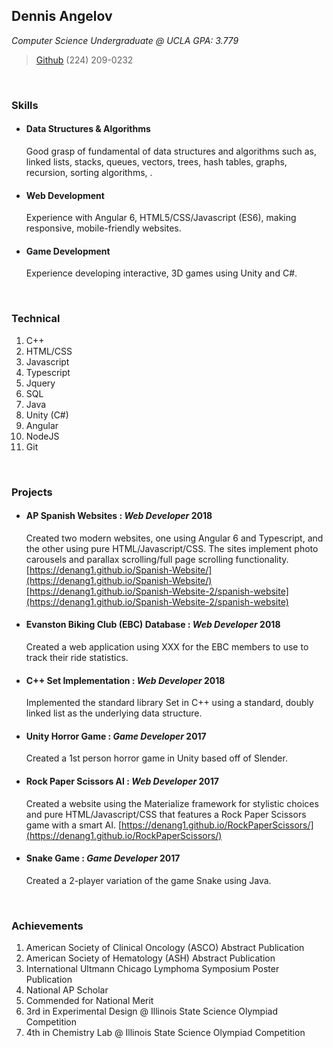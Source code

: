 ## Dennis Angelov
*Computer Science Undergraduate @ UCLA*
*GPA: 3.779*

> [Github](https://github.com/denang1)
> (224) 209-0232

<br>

### Skills

* #### Data Structures & Algorithms

  Good grasp of fundamental of data structures and algorithms such as, linked lists, stacks, queues, vectors, trees, hash tables, graphs, recursion, sorting algorithms, .

* #### Web Development

  Experience with Angular 6, HTML5/CSS/Javascript (ES6), making responsive, mobile-friendly websites.

* #### Game Development

  Experience developing interactive, 3D games using Unity and C#.

<br>

### Technical

1. C++
2. HTML/CSS
3. Javascript
4. Typescript
5. Jquery
6. SQL
7. Java
8. Unity (C#)
9. Angular
10. NodeJS
11. Git

<br>

### Projects

* #### **AP Spanish Websites** : _Web Developer_ **2018**

  Created two modern websites, one using Angular 6 and Typescript, and the other using pure HTML/Javascript/CSS. The sites implement photo carousels and parallax scrolling/full page scrolling functionality.
  [https://denang1.github.io/Spanish-Website/](https://denang1.github.io/Spanish-Website/)
  [https://denang1.github.io/Spanish-Website-2/spanish-website](https://denang1.github.io/Spanish-Website-2/spanish-website)

* #### Evanston Biking Club (EBC) Database : _Web Developer_ **2018**

  Created a web application using XXX for the EBC members to use to track their ride statistics.

* #### C++ Set Implementation : _Web Developer_ **2018**

  Implemented the standard library Set in C++ using a standard, doubly linked list as the underlying data structure.

* #### Unity Horror Game : _Game Developer_ **2017**

  Created a 1st person horror game in Unity based off of Slender.

* #### Rock Paper Scissors AI : _Web Developer_ **2017**

  Created a website using the Materialize framework for stylistic choices and pure HTML/Javascript/CSS that features a Rock Paper Scissors game with a smart AI.
  [https://denang1.github.io/RockPaperScissors/](https://denang1.github.io/RockPaperScissors/)

* #### Snake Game : _Game Developer_ **2017**

  Created a 2-player variation of the game Snake using Java.

<br>

### Achievements

1. American Society of Clinical Oncology (ASCO) Abstract Publication
2. American Society of Hematology (ASH) Abstract Publication
3. International Ultmann Chicago Lymphoma Symposium Poster Publication
4. National AP Scholar
5. Commended for National Merit
6. 3rd in Experimental Design @ Illinois State Science Olympiad Competition
7. 4th in Chemistry Lab @ Illinois State Science Olympiad Competition
